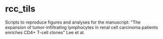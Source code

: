 # rcc_tils
Scripts to reproduce figures and analyses for the manuscript: 
"The expansion of tumor-infiltrating lymphocytes in renal cell carcinoma patients enriches CD4+ T-cell clones" Lee et al. 

